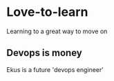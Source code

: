 # Love-to-learn
Learning to a great way to move on 
## Devops is money
Ekus is a future 'devops engineer'
